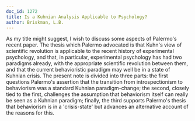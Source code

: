```yaml
---
doc_id: 1272
title: Is a Kuhnian Analysis Applicable to Psychology?
author: Briskman, L.B.
---
```


As my title might suggest, I wish to discuss some aspects of Palermo's recent
paper.  The thesis which Palermo advocated is that Kuhn's view of scientific
revolution is applicable to the recent history of experimental psychology, and
that, in particular, experimental psychology has had two paradigms already,
with the appropriate scientific revolution between them, and that the current
behavioristic paradigm may well be in a state of Kuhnian crisis.  The
present note is divided into three parts: the first questions Palermo's 
assertion that the transition from introspectionism to behaviorism was a
standard Kuhnian paradigm-change; the second, closely tied to the first,
challenges the assumption that behaviorism itself can really be seen as a
Kuhnian paradigm; finally, the third supports Palermo's thesis that behaviorism
is in a 'crisis-state' but advances an alternative account of the reasons for
this.